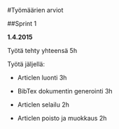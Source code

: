 #Työmäärien arviot

##Sprint 1

**1.4.2015**

Työtä tehty yhteensä 5h 

Työtä jäljellä: 

* Articlen luonti 3h

* BibTex dokumentin generointi 3h

* Articlen selailu 2h 

* Articlen poisto ja muokkaus 2h
